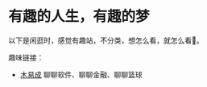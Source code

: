 # 有趣的人生，有趣的梦

以下是闲逛时，感觉有趣站，不分类，想怎么看，就怎么看🤔。

趣味链接：

- [木易成](https://www.muyicheng.cn/) 聊聊软件、聊聊金融、聊聊篮球

